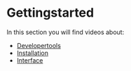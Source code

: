 # Gettingstarted


In this section you will find videos about: 

* [Developertools](./developertools.md)
* [Installation](./installation.md)
* [Interface](./interface.md)
